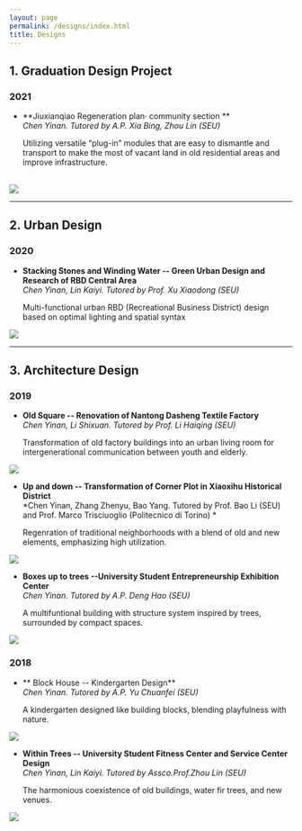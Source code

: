 ```yaml
---
layout: page
permalink: /designs/index.html
title: Designs
---
```


## 1.&nbsp;Graduation Design Project

### 2021

- **Jiuxianqiao Regeneration plan· community section **<br>
  *Chen Yinan. Tutored by A.P. Xia Bing, Zhou Lin (SEU)*
   <br>

   Utilizing versatile “plug-in” modules that are easy to dismantle and transport to make the most of vacant land in old residential areas and improve infrastructure.
 <br>

<img src="/images/bishe.png">

<br>

---


## 2.&nbsp;Urban Design

### 2020

- **Stacking Stones and Winding Water -- Green Urban Design and Research of RBD Central Area**<br>
  *Chen Yinan, Lin Kaiyi. Tutored by Prof. Xu Xiaodong (SEU)*
   <br>

   Multi-functional urban RBD (Recreational Business District) design based on optimal lighting and spatial syntax
   <br>

<img src="/images/jiangxinzhou.png">

<br>

---


## 3.&nbsp;Architecture Design

### 2019

- **Old Square -- Renovation of Nantong Dasheng Textile Factory**<br>
  *Chen Yinan, Li Shixuan. Tutored by Prof. Li Haiqing (SEU)*
  <br>

   Transformation of old factory buildings into an urban living room for intergenerational communication between youth and elderly.
   <br>

<img src="/images/tangzha.png">

- **Up and down -- Transformation of Corner Plot in Xiaoxihu Historical District**<br>
  *Chen Yinan, Zhang Zhenyu, Bao Yang. Tutored by Prof. Bao Li (SEU) and Prof. Marco Trisciuoglio (Politecnico di Torino) *
   <br>

   Regenration of traditional neighborhoods with a blend of old and new elements, emphasizing high utilization.
   <br>

<img src="/images/xiaoxihu.png">

- **Boxes up to trees --University Student Entrepreneurship Exhibition Center**<br>
  *Chen Yinan. Tutored by A.P. Deng Hao (SEU)*
  <br>

  A multifuntional building with structure system inspired by trees, surrounded by compact spaces.
  <br>

<img src="/images/daxue.png">

### 2018
- ** Block House -- Kindergarten Design**<br>
  *Chen Yinan. Tutored by A.P. Yu Chuanfei (SEU)*
  <br>

  A kindergarten designed like building blocks, blending playfulness with nature.
  <br>

<img src="/images/youer.png">

- **Within Trees -- University Student Fitness Center and Service Center Design**<br>
  *Chen Yinan, Lin Kaiyi. Tutored by Assco.Prof.Zhou Lin (SEU)*
  <br>

   The harmonious coexistence of old buildings, water fir trees, and new venues.
  <br>

<img src="/images/tiyuguan.png">
<br>
